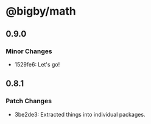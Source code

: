 # @bigby/math

## 0.9.0

### Minor Changes

- 1529fe6: Let's go!

## 0.8.1

### Patch Changes

- 3be2de3: Extracted things into individual packages.
